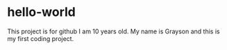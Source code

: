 # hello-world
This project is for github
I am 10 years old. My name is Grayson and this is my first coding project.
